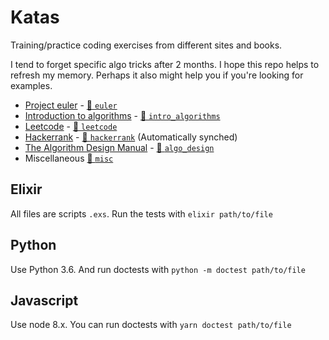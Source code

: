 # Katas

Training/practice coding exercises from different sites and books.

I tend to forget specific algo tricks after 2 months. I hope this repo helps to refresh my memory. Perhaps it also might help you if you're looking for examples.


* [Project euler](https://projecteuler.net/archives) - [📂 `euler`](euler)
* [Introduction to algorithms](https://mitpress.mit.edu/books/introduction-algorithms) - [📂 `intro_algorithms`](intro_algorithms)
* [Leetcode](https://leetcode.com/problemset/all/) - [📂 `leetcode`](leetcode)
* [Hackerrank](https://www.hackerrank.com/) - [📂 `hackerrank`](hackerrank) (Automatically synched)
* [The Algorithm Design Manual](http://www.algorist.com) - [📂 `algo_design`](algo_design)
* Miscellaneous [📂 `misc`](misc)

## Elixir

All files are scripts `.exs`. Run the tests with `elixir path/to/file`

## Python

Use Python 3.6. And run doctests with `python -m doctest path/to/file`

## Javascript

Use node 8.x. You can run doctests with `yarn doctest path/to/file`
